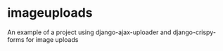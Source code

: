imageuploads
============

An example of a project using django-ajax-uploader and django-crispy-forms for image uploads

